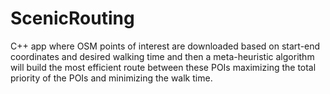 # ScenicRouting
C++ app where OSM points of interest are downloaded based on start-end coordinates and desired walking time and then a meta-heuristic algorithm will build the most efficient route between these POIs maximizing the total priority of the POIs and minimizing the walk time. 
